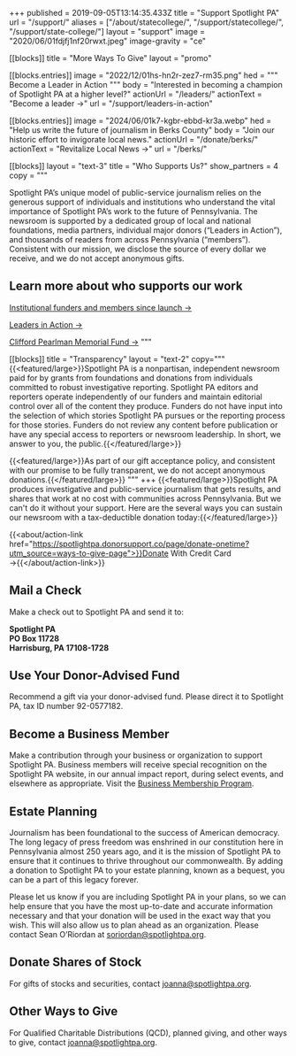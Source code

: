 +++
published = 2019-09-05T13:14:35.433Z
title = "Support Spotlight PA"
url = "/support/"
aliases = ["/about/statecollege/", "/support/statecollege/", "/support/state-college/"]
layout = "support"
image = "2020/06/01fdjfj1nf20rwxt.jpeg"
image-gravity = "ce"

[[blocks]]
title = "More Ways To Give"
layout = "promo"

[[blocks.entries]]
image = "2022/12/01hs-hn2r-zez7-rm35.png"
hed = """
Become a
Leader in Action
"""
body = "Interested in becoming a champion of Spotlight PA at a higher level?"
actionUrl = "/leaders/"
actionText = "Become a leader →"
url = "/support/leaders-in-action"

[[blocks.entries]]
image = "2024/06/01k7-kgbr-ebbd-kr3a.webp"
hed = "Help us write the future of journalism in Berks County"
body = "Join our historic effort to invigorate local news."
actionUrl = "/donate/berks/"
actionText = "Revitalize Local News →"
url = "/berks/"

[[blocks]]
layout = "text-3"
title = "Who Supports Us?"
show_partners = 4
copy = """

  Spotlight PA’s unique model of public-service journalism relies on the generous support of individuals and institutions who understand the vital importance of Spotlight PA’s work to the future of Pennsylvania. The newsroom is supported by a dedicated group of local and national foundations, media partners, individual major donors (“Leaders in Action”), and thousands of readers from across Pennsylvania (“members”). Consistent with our mission, we disclose the source of every dollar we receive, and we do not accept anonymous gifts.

  ## Learn more about who supports our work

  [Institutional funders and members since launch →](/support/funders-and-members/#major-donors-and-funders-since-launch)

  [Leaders in Action →](/support/leaders-in-action/#our-current-leaders)

  [Clifford Pearlman Memorial Fund →](/support/funders-and-members/#pearlman-fund)
"""

[[blocks]]
title = "Transparency"
layout = "text-2"
copy="""
  {{<featured/large>}}Spotlight PA is a nonpartisan, independent newsroom paid for by grants from foundations and donations from individuals committed to robust investigative reporting. Spotlight PA editors and reporters operate independently of our funders and maintain editorial control over all of the content they produce. Funders do not have input into the selection of which stories Spotlight PA pursues or the reporting process for those stories. Funders do not review any content before publication or have any special access to reporters or newsroom leadership. In short, we answer to you, the public.{{</featured/large>}}

  {{<featured/large>}}As part of our gift acceptance policy, and consistent with our promise to be fully transparent, we do not accept anonymous donations.{{</featured/large>}}
"""
+++
{{<featured/large>}}Spotlight PA produces investigative and public-service journalism that gets results, and shares that work at no cost with communities across Pennsylvania. But we can't do it without your support. Here are the several ways you can sustain our newsroom with a tax-deductible donation today:{{</featured/large>}}

{{<about/action-link href="https://spotlightpa.donorsupport.co/page/donate-onetime?utm_source=ways-to-give-page">}}Donate With Credit Card  →{{</about/action-link>}}

## Mail a Check

Make a check out to Spotlight PA and send it to:

**Spotlight PA** <br>
**PO Box 11728** <br>
**Harrisburg, PA 17108-1728** <br>

## Use Your Donor-Advised Fund

Recommend a gift via your donor-advised fund. Please direct it to Spotlight PA, tax ID number 92-0577182.

## Become a Business Member

Make a contribution through your business or organization to support Spotlight PA. Business members will receive special recognition on the Spotlight PA website, in our annual impact report, during select events, and elsewhere as appropriate. Visit the [Business Membership Program](//spotlightpa.org/bizmember).

## Estate Planning

Journalism has been foundational to the success of American democracy. The long legacy of press freedom was enshrined in our constitution here in Pennsylvania almost 250 years ago, and it is the mission of Spotlight PA to ensure that it continues to thrive throughout our commonwealth. By adding a donation to Spotlight PA to your estate planning, known as a bequest, you can be a part of this legacy forever.

Please let us know if you are including Spotlight PA in your plans, so we can help ensure that you have the most up-to-date and accurate information necessary and that your donation will be used in the exact way that you wish. This will also allow us to plan ahead as an organization. Please contact Sean O’Riordan at [soriordan@spotlightpa.org](mailto:soriordan@spotlightpa.org).

## Donate Shares of Stock

For gifts of stocks and securities, contact [joanna@spotlightpa.org](mailto:joanna@spotlightpa.org).

## Other Ways to Give

For Qualified Charitable Distributions (QCD), planned giving, and other ways to give, contact [joanna@spotlightpa.org](mailto:joanna@spotlightpa.org).
